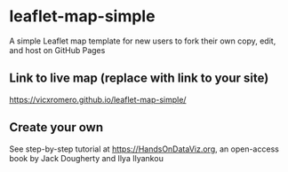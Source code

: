 # leaflet-map-simple
A simple Leaflet map template for new users to fork their own copy, edit, and host on GitHub Pages

## Link to live map (replace with link to your site)
https://vicxromero.github.io/leaflet-map-simple/ 

## Create your own
See step-by-step tutorial at https://HandsOnDataViz.org, an open-access book by Jack Dougherty and Ilya Ilyankou
